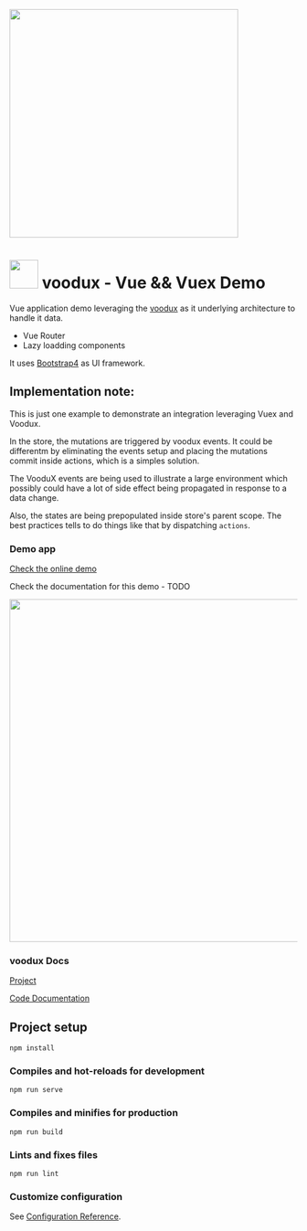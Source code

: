 [<img src="https://i.imgur.com/a856gth.png" width="400" />](https://web2solutions.github.io/voodux/code/index.html)


# <img src="https://avatars3.githubusercontent.com/u/14809007?s=280&v=4" width="50" /> voodux - Vue && Vuex Demo 

Vue application demo leveraging the [voodux](https://github.com/web2solutions/voodux) as it underlying architecture to handle it data.

- Vue Router
- Lazy loadding components

It uses [Bootstrap4](https://getbootstrap.com/docs/4.0/getting-started/introduction/) as UI framework.

## Implementation note:

This is just one example to demonstrate an integration leveraging Vuex and Voodux.

In the store, the mutations are triggered by voodux events. It could be differentm by eliminating the events setup and placing the mutations commit inside actions, which is a simples solution.

The VooduX events are being used to illustrate a large environment which possibly could have a lot of side effect being propagated in response to a data change.

Also, the states are being prepopulated inside store's parent scope. The best practices tells to do things like that by dispatching `actions`.

### Demo app

[Check the online demo](https://voodux-vue-vuex-demo.vercel.app/)

Check the documentation for this demo - TODO


<img src="https://i.imgur.com/dSSh7xq.png" width="600" />

### voodux Docs

[Project](https://github.com/web2solutions/voodux)

[Code Documentation](https://web2solutions.github.io/voodux/code/index.html)



## Project setup
```
npm install
```

### Compiles and hot-reloads for development
```
npm run serve
```

### Compiles and minifies for production
```
npm run build
```

### Lints and fixes files
```
npm run lint
```

### Customize configuration
See [Configuration Reference](https://cli.vuejs.org/config/).
